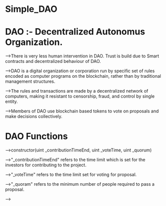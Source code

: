 # Simple_DAO
 

# DAO :- Decentralized Autonomus Organization.

-->There is very less human intervention in DAO. Trust is build due to Smart contracts and decentralized behaviour of DAO.

-->DAO is a digital organization or corporation run by specific set of rules encoded as computer programs on the blockchain, rather than by traditional management structures.

-->The rules and transactions are made by a decentralized network of computers, making it resistant to censorship, fraud, and control by single entity.

-->Members of DAO use blockchain based tokens to vote on proposals and make decisions collectively.


# DAO Functions

-->constructor(uint _contributionTimeEnd, uint _voteTime, uint _quorum)

   -->"_contributionTimeEnd" refers to the time limit which is set for the investors for contributing to the project.
   
   -->"_voteTime" refers to the time limit set for voting for proposal.
   
   -->"_quoram" refers to the minimum number of people required to pass a proposal.
   
-->




